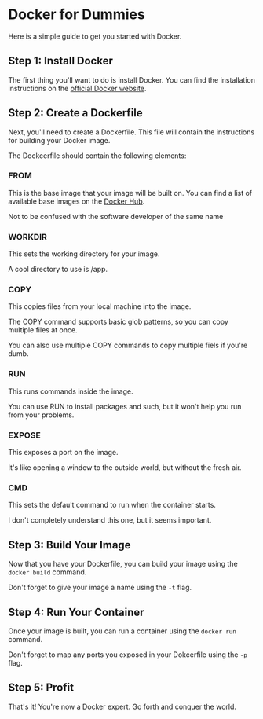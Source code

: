 <h1>Docker for Dummies</h1>
<p>Here is a simple guide to get you started with Docker.</p>
<h2>Step 1: Install Docker</h2>
<p>The first thing you'll want to do is install Docker. You can find the installation instructions on the <a href="https://docs.docker.com/get-docker/">official Docker website</a>.</p>
<h2>Step 2: Create a Dockerfile</h2>
<p>Next, you'll need to create a Dockerfile. This file will contain the instructions for building your Docker image.</p>
<p>The Dockcerfile should contain the following elements:</p>
<h3>FROM</h3>
<p>This is the base image that your image will be built on. You can find a list of available base images on the <a href="https://hub.docker.com/">Docker Hub</a>.</p>
<p>Not to be confused with the software developer of the same name</p>
<h3>WORKDIR</h3>
<p>This sets the working directory for your image.</p>
<p>A cool directory to use is /app.</p>
<h3>COPY</h3>
<p>This copies files from your local machine into the image.</p>
<p>The COPY command supports basic glob patterns, so you can copy multiple files at once.</p>
<p>You can also use multiple COPY commands to copy multiple fiels if you're dumb.</p>
<h3>RUN</h3>
<p>This runs commands inside the image.</p>
<p>You can use RUN to install packages and such, but it won't help you run from your problems.</p>
<h3>EXPOSE</h3>
<p>This exposes a port on the image.</p>
<p>It's like opening a window to the outside world, but without the fresh air.</p>
<h3>CMD</h3>
<p>This sets the default command to run when the container starts.</p>
<p>I don't completely understand this one, but it seems important.</p>
<h2>Step 3: Build Your Image</h2>
<p>Now that you have your Dockerfile, you can build your image using the <code>docker build</code> command.</p>
<p>Don't forget to give your image a name using the <code>-t</code> flag.</p>
<h2>Step 4: Run Your Container</h2>
<p>Once your image is built, you can run a container using the <code>docker run</code> command.</p>
<p>Don't forget to map any ports you exposed in your Dokcerfile using the <code>-p</code> flag.</p>
<h2>Step 5: Profit</h2>
<p>That's it! You're now a Docker expert. Go forth and conquer the world.</p>
